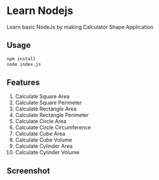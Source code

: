 # Learn Nodejs

Learn basic NodeJs by making Calculator Shape Application 

## Usage

```sh
npm install
node index.js
```
## Features

1. Calculate Square Area
2. Calculate Square Perimeter
3. Calculate Rectangle Area
4. Calculate Rectangle Perimeter
5. Calculate Circle Area
6. Calculate Circle Circumference
7. Calculate Cube Area
8. Calculate Cube Volume
9. Calculate Cylinder Area
10. Calculate Cylinder Volume


## Screenshot

